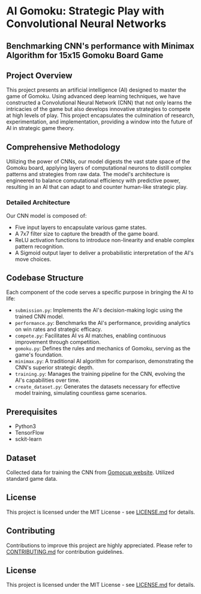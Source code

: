 # AI Gomoku: Strategic Play with Convolutional Neural Networks

## Benchmarking CNN's performance with Minimax Algorithm for 15x15 Gomoku Board Game

## Project Overview
This project presents an artificial intelligence (AI) designed to master the game of Gomoku. Using advanced deep learning techniques, we have constructed a Convolutional Neural Network (CNN) that not only learns the intricacies of the game but also develops innovative strategies to compete at high levels of play. This project encapsulates the culmination of research, experimentation, and implementation, providing a window into the future of AI in strategic game theory.

## Comprehensive Methodology
Utilizing the power of CNNs, our model digests the vast state space of the Gomoku board, applying layers of computational neurons to distill complex patterns and strategies from raw data. The model's architecture is engineered to balance computational efficiency with predictive power, resulting in an AI that can adapt to and counter human-like strategic play.

### Detailed Architecture
Our CNN model is composed of:
- Five input layers to encapsulate various game states.
- A 7x7 filter size to capture the breadth of the game board.
- ReLU activation functions to introduce non-linearity and enable complex pattern recognition.
- A Sigmoid output layer to deliver a probabilistic interpretation of the AI's move choices.

## Codebase Structure
Each component of the code serves a specific purpose in bringing the AI to life:

- `submission.py`: Implements the AI's decision-making logic using the trained CNN model.
- `performance.py`: Benchmarks the AI's performance, providing analytics on win rates and strategic efficacy.
- `compete.py`: Facilitates AI vs AI matches, enabling continuous improvement through competition.
- `gomoku.py`: Defines the rules and mechanics of Gomoku, serving as the game's foundation.
- `minimax.py`: A traditional AI algorithm for comparison, demonstrating the CNN's superior strategic depth.
- `training.py`: Manages the training pipeline for the CNN, evolving the AI's capabilities over time.
- `create_dataset.py`: Generates the datasets necessary for effective model training, simulating countless game scenarios.

## Prerequisites
- Python3
- TensorFlow
- sckit-learn

## Dataset

Collected data for training the CNN from [Gomocup website](https://gomocup.org/results/gomocup-result-2021/). Utilized standard game data.

## License
This project is licensed under the MIT License - see [LICENSE.md](LICENSE.md) for details.

## Contributing
Contributions to improve this project are highly appreciated. Please refer to [CONTRIBUTING.md](CONTRIBUTING.md) for contribution guidelines.

## License
This project is licensed under the MIT License - see [LICENSE.md](LICENSE.md) for details.
